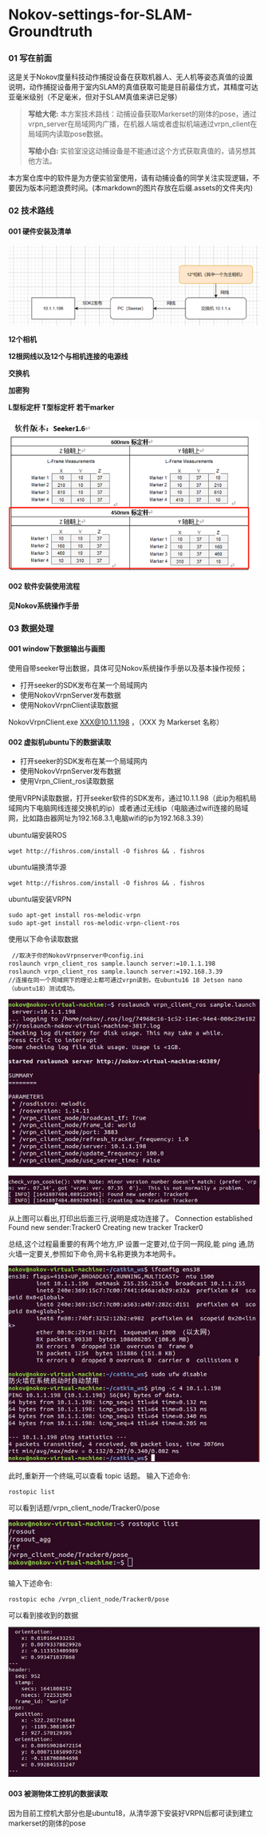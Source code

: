 <!--
 * @Author: zhanghao
 * @Date: 2022-11-17 20:52:45
 * @LastEditTime: 2022-11-17 21:25:28
 * @FilePath: /Nokov-settings-for-SLAM-Groundtruth/README.md
 * @Description: 
-->
# Nokov-settings-for-SLAM-Groundtruth

### 01 写在前面

这是关于Nokov度量科技动作捕捉设备在获取机器人、无人机等姿态真值的设置说明，动作捕捉设备用于室内SLAM的真值获取可能是目前最佳方式，其精度可达亚毫米级别（不足毫米，但对于SLAM真值来讲已足够）

>  **写给大佬:** 本方案技术路线：动捕设备获取Markerset的刚体的pose，通过vrpn_server在局域网内广播，在机器人端或者虚拟机端通过vrpn_client在局域网内读取pose数据。
>
> **写给小白:** 实验室没这动捕设备是不能通过这个方式获取真值的，请另想其他方法。

本方案仓库中的软件是为方便实验室使用，请有动捕设备的同学关注实现逻辑，不要因为版本问题浪费时间。(本markdown的图片存放在后缀.assets的文件夹内)

### 02 技术路线

#### 001 硬件安装及清单

![image-20221107215741073](README.assets/image-20221107215741073-1668689521342-3.png)

**12个相机**

**12根网线以及12个与相机连接的电源线**

**交换机**

**加密狗**

**L型标定杆 T型标定杆 若干marker** 

![1666773730160](README.assets/1666773730160-1668689635650-5.png)

#### 002 软件安装使用流程

**见Nokov系统操作手册**

### 03 数据处理

#### 001 window下数据输出与画图

使用自带seeker导出数据，具体可见Nokov系统操作手册以及基本操作视频；

- 打开seeker的SDK发布在某一个局域网内
- 使用NokovVrpnServer发布数据
- 使用NokovVrpnClient读取数据

NokovVrpnClient.exe XXX@10.1.1.198 ，（XXX 为 Markerset 名称）

#### 002 虚拟机ubuntu下的数据读取

- 打开seeker的SDK发布在某一个局域网内
- 使用NokovVrpnServer发布数据
- 使用Vrpn_Client_ros读取数据

使用VRPN读取数据，打开seeker软件的SDK发布，通过10.1.1.98（此ip为相机局域网内下电脑网线连接交换机的ip）或者通过无线ip（电脑通过wifi连接的局域网，比如路由器网址为192.168.3.1,电脑wifi的ip为192.168.3.39）

ubuntu端安装ROS

```shell
wget http://fishros.com/install -O fishros && . fishros
```

ubuntu端换清华源

```shell
wget http://fishros.com/install -O fishros && . fishros
```

ubuntu端安装VRPN

```
sudo apt-get install ros-melodic-vrpn
sudo apt-get install ros-melodic-vrpn-client-ros
```

使用以下命令读取数据

```
 //取决于你的NokovVrpnserver中config.ini
roslaunch vrpn_client_ros sample.launch server:=10.1.1.198     
roslaunch vrpn_client_ros sample.launch server:=192.168.3.39   
//连接在同一个局域网下的理论上都可通过vrpn读到，在ubuntu16 18 Jetson nano（ubuntu18）测试成功。
```

![image-20221117211852348](README.assets/image-20221117211852348.png)

![image-20221117211917275](README.assets/image-20221117211917275.png)

从上图可以看出,打印出后面三行,说明是成功连接了。
Connection established
Found new sender:Tracker0
Creating new tracker Tracker0

总结,这个过程最重要的有两个地方,IP 设置一定要对,位于同一网段,能 ping
通,防火墙一定要关,参照如下命令,网卡名称更换为本地网卡。

![image-20221117211952044](README.assets/image-20221117211952044.png)

此时,重新开一个终端,可以查看 topic 话题。
输入下述命令:

```
rostopic list
```

可以看到话题/vrpn_client_node/Tracker0/pose

![image-20221117212033222](README.assets/image-20221117212033222.png)

输入下述命令:

```
rostopic echo /vrpn_client_node/Tracker0/pose
```

可以看到接收到的数据

![image-20221117212052478](README.assets/image-20221117212052478.png)

#### 003 被测物体工控机的数据读取

因为目前工控机大部分也是ubuntu18，从清华源下安装好VRPN后都可读到建立markerset的刚体的pose
